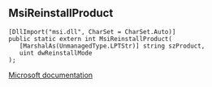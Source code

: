 ## MsiReinstallProduct

```
[DllImport("msi.dll", CharSet = CharSet.Auto)]
public static extern int MsiReinstallProduct(
   [MarshalAs(UnmanagedType.LPTStr)] string szProduct,
   uint dwReinstallMode
);
```

[Microsoft documentation](https://docs.microsoft.com/en-us/windows/win32/api/msi/nf-msi-msireinstallproductw)

